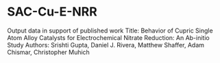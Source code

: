 # SAC-Cu-E-NRR
Output data in support of published work
Title: Behavior of Cupric Single Atom Alloy Catalysts for Electrochemical Nitrate Reduction: An Ab-initio Study
Authors: Srishti Gupta, Daniel J. Rivera, Matthew Shaffer, Adam Chismar, Christopher Muhich
